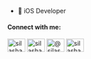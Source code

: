 -  iOS Developer 

<h4 align="left">Connect with me:</h4>
<p align="left">
<a href="https://twitter.com/silashayri" target="blank"><img align="center" src="https://raw.githubusercontent.com/rahuldkjain/github-profile-readme-generator/master/src/images/icons/Social/twitter.svg" alt="silashayri" height="30" width="40" /></a>
<a href="https://linkedin.com/in/silashayri/" target="blank"><img align="center" src="https://raw.githubusercontent.com/rahuldkjain/github-profile-readme-generator/master/src/images/icons/Social/linked-in-alt.svg" alt="silashayri/" height="30" width="40" /></a>
<a href="https://medium.com/@silashayri" target="blank"><img align="center" src="https://raw.githubusercontent.com/rahuldkjain/github-profile-readme-generator/master/src/images/icons/Social/medium.svg" alt="@silashayri" height="30" width="40" /></a>
<a href="https://www.youtube.com/c/silashayri" target="blank"><img align="center" src="https://raw.githubusercontent.com/rahuldkjain/github-profile-readme-generator/master/src/images/icons/Social/youtube.svg" alt="silashayri" height="30" width="40" /></a>
</p>


